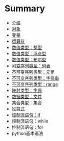 # Summary

* [介绍](README.md)
* [对象](对象.md)
* [变量](变量.md)
* [运算符](运算符.md)
* [数值类型：整型](数值类型：整型.md)
* [数值类型：浮点型](数值类型：浮点型.md)
* [数值类型：布尔型](数值类型：布尔型.md)
* [可变序列类型：列表](可变序列类型：列表.md)
* [不可变序列类型：元组](不可变序列类型：元组.md)
* [不可变序列类型：字符串](不可变序列类型：字符串.md)
* [不可变序列类型：range](不可变序列类型：range.md)
* [映射类型：字典](映射类型：字典.md)
* [数据类型：文件](数据类型：文件.md)
* 集合类型：集合
* [推导式](推导式.md)
* [控制流语句：if](控制流语句：if.md)
* 控制流语句：while
* 控制流语句：for
* python基本语法



